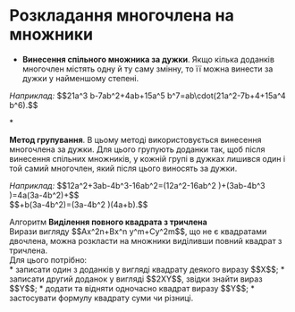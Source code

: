 # Розкладання многочлена на множники

* <p><b>Винесення спільного множника за дужки</b>. Якщо кілька доданків многочлен містять одну й ту саму змінну, то її можна винести за дужки у найменшому степені.</p>
<p><i>Наприклад:</i> $$21a^3 b-7ab^2+4ab+15a^5 b^7=ab\cdot(21a^2-7b+4+15a^4 b^6).$$</p>
* <p><b>Метод групування</b>. В цьому методі використовується винесення многочлена за дужки. Для цього групують доданки так, щоб після винесення спільних множників, у кожній групі в дужках лишився один і той самий многочлен, який після цього виносять за дужки.</p>
<p><i>Наприклад:</i> $$12a^2+3ab-4b^3-16ab^2=(12a^2-16ab^2 )+(3ab-4b^3 )=4a(3a-4b^2)+$$<br>$$+b(3a-4b^2)=(3a-4b^2 )(4a+b).$$</p

<div class="space">
<div class="alg-wrap">
<span class="alg">Алгоритм</span> <b>Видiлення повного квадрата з тричлена</b>
<div class="alg-text">
Вирази вигляду $$Ax^2n+Bx^n y^m+Cy^2m$$, що не є квадратами двочлена, можна розкласти на множники виділивши повний квадрат з тричлена.<br>
Для цього потрібно:<br>
* записати один з доданків у вигляді квадрату деякого виразу $$X$$;
* записати другий доданок у вигляді $$2XY$$, звідки знайти вираз $$Y$$;
* додати та відняти одночасно квадрат виразу $$Y$$;
* застосувати формулу квадрату суми чи різниці.
</div>
</div>
</div>

